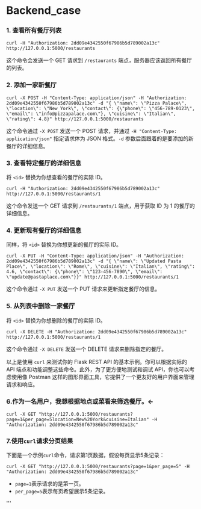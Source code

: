 # Backend_case

### 1. 查看所有餐厅列表

```
curl -H "Authorization: 2dd09e4342550f67986b5d789002a13c" http://127.0.0.1:5000/restaurants

```

这个命令会发送一个 GET 请求到 `/restaurants` 端点，服务器应该返回所有餐厅的列表。

### 2. 添加一家新餐厅

```
curl -X POST -H "Content-Type: application/json" -H "Authorization: 2dd09e4342550f67986b5d789002a13c" -d "{ \"name\": \"Pizza Palace\", \"location\": \"New York\", \"contact\": {\"phone\": \"456-789-0123\", \"email\": \"info@pizzapalace.com\"}, \"cuisine\": \"Italian\", \"rating\": 4.8}" http://127.0.0.1:5000/restaurants

```

这个命令通过 `-X POST` 发送一个 POST 请求，并通过 `-H "Content-Type: application/json"` 指定请求体为 JSON 格式。`-d` 参数后面跟着的是要添加的新餐厅的详细信息。

### 3. 查看特定餐厅的详细信息

将 `<id>` 替换为你想查看的餐厅的实际 ID。

```
curl -H "Authorization: 2dd09e4342550f67986b5d789002a13c" http://127.0.0.1:5000/restaurants/1
```

这个命令发送一个 GET 请求到 `/restaurants/1` 端点，用于获取 ID 为 1 的餐厅的详细信息。

### 4. 更新现有餐厅的详细信息

同样，将 `<id>` 替换为你想更新的餐厅的实际 ID。

```
curl -X PUT -H "Content-Type: application/json" -H "Authorization: 2dd09e4342550f67986b5d789002a13c" -d "{ \"name\": \"Updated Pasta Place\", \"location\": \"Rome\", \"cuisine\": \"Italian\", \"rating\": 4.6, \"contact\": {\"phone\": \"123-456-7890\", \"email\": \"update@pastaplace.com\"}}" http://127.0.0.1:5000/restaurants/1
```

这个命令通过 `-X PUT` 发送一个 PUT 请求来更新指定餐厅的信息。

### 5. 从列表中删除一家餐厅

将 `<id>` 替换为你想删除的餐厅的实际 ID。

```
curl -X DELETE -H "Authorization: 2dd09e4342550f67986b5d789002a13c" http://127.0.0.1:5000/restaurants/1
```

这个命令通过 `-X DELETE` 发送一个 DELETE 请求来删除指定的餐厅。

以上是使用 `curl` 来测试你的 Flask REST API 的基本示例。你可以根据实际的 API 端点和功能调整这些命令。此外，为了更方便地测试和调试 API，你也可以考虑使用像 Postman 这样的图形界面工具，它提供了一个更友好的用户界面来管理请求和响应。

### 6.作为一名用户，我想根据地点或菜看来筛选餐厅。←

```
curl -X GET "http://127.0.0.1:5000/restaurants?page=1&per_page=5location=New%20York&cuisine=Italian" -H "Authorization: 2dd09e4342550f67986b5d789002a13c"

```

### 7.使用`curl`请求分页结果

下面是一个示例`curl`命令，请求第1页数据，假设每页显示5条记录：

```
curl -X GET "http://127.0.0.1:5000/restaurants?page=1&per_page=5" -H "Authorization: 2dd09e4342550f67986b5d789002a13c"
```

- `page=1`表示请求的是第一页。
- `per_page=5`表示每页希望展示5条记录。

'''
 
